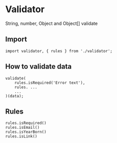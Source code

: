 # Validator

String, number, Object and Object[] validate

## Import

```
import validator, { rules } from './validator';
```

## How to validate data

```
validate(
    rules.isRequired('Error text'),
    rules. ...
    ...
)(data);
```

## Rules

```
rules.isRequired()
rules.isEmail()
rules.isYearBorn()
rules.isLink()
```
